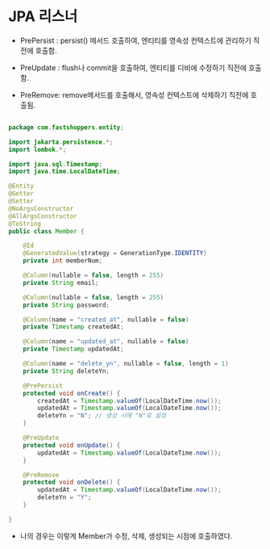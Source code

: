 # JPA 리스너

- PrePersist : persist() 메서드 호출하여, 엔티티를 영속성 컨텍스트에 관리하기 직전에 호출함.

- PreUpdate : flush나 commit을 호출하여, 엔티티를 디비에 수정하기 직전에 호출함.

- PreRemove: remove메서드를 호출해서, 영속성 컨텍스트에 삭제하기 직전에 호출됨.

```java

package com.fastshoppers.entity;

import jakarta.persistence.*;
import lombok.*;

import java.sql.Timestamp;
import java.time.LocalDateTime;

@Entity
@Getter
@Setter
@NoArgsConstructor
@AllArgsConstructor
@ToString
public class Member {

    @Id
    @GeneratedValue(strategy = GenerationType.IDENTITY)
    private int memberNum;

    @Column(nullable = false, length = 255)
    private String email;

    @Column(nullable = false, length = 255)
    private String password;

    @Column(name = "created_at", nullable = false)
    private Timestamp createdAt;

    @Column(name = "updated_at", nullable = false)
    private Timestamp updatedAt;

    @Column(name = "delete_yn", nullable = false, length = 1)
    private String deleteYn;

    @PrePersist
    protected void onCreate() {
        createdAt = Timestamp.valueOf(LocalDateTime.now());
        updatedAt = Timestamp.valueOf(LocalDateTime.now());
        deleteYn = "N"; // 생성 시에 "N"로 설정
    }

    @PreUpdate
    protected void onUpdate() {
        updatedAt = Timestamp.valueOf(LocalDateTime.now());
    }

    @PreRemove
    protected void onDelete() {
        updatedAt = Timestamp.valueOf(LocalDateTime.now());
        deleteYn = "Y";
    }

}

```

- 나의 경우는 이렇게 Member가 수정, 삭제, 생성되는 시점에 호출하였다.
